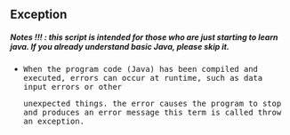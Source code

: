## Exception
##### Notes !!! : this script is intended for those who are just starting to learn java. If you already understand basic Java, please skip it.

- <samp>When the program code (Java) has been compiled and executed, errors can occur at runtime, such as data input errors or other</samp> 
 
  <samp>unexpected things. the error causes the program to stop and produces an error message this term is called throw an exception.</samp>
